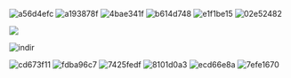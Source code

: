 ![a56d4efc](https://github.com/user-attachments/assets/2f889d22-2ff7-48f6-810e-874381ea5673) ![a193878f](https://github.com/user-attachments/assets/0ad1715f-61e1-4d02-9678-d7b208d0dbe2) ![4bae341f](https://github.com/user-attachments/assets/47c3d6bf-fba6-4f1b-9eeb-173c4fdd0308) ![b614d748](https://github.com/user-attachments/assets/30848341-abac-4f45-bc10-46f67553bca9) ![e1f1be15](https://github.com/user-attachments/assets/c9160b1e-d5e6-4233-bea1-c31415735a97) ![02e52482](https://github.com/user-attachments/assets/dd301b0a-1cea-4af6-9e47-2b7843988a98)




<p align="left"> <img src="https://komarev.com/ghpvc/?username=El3vateMe&label=Lurking%20&color=red&style=plastic"  </p>

![indir](https://github.com/user-attachments/assets/334cb63e-acb2-4be0-931d-6b8973b75796)

![cd673f11](https://github.com/user-attachments/assets/db5311a8-2ea7-48b3-b81f-f9de7e9e378c) ![fdba96c7](https://github.com/user-attachments/assets/75918977-d17d-4c64-a8a0-612e42bca1c0) ![7425fedf](https://github.com/user-attachments/assets/ae3f017a-dbc3-40cb-acf8-482ec4a47d90) ![8101d0a3](https://github.com/user-attachments/assets/e35ad42d-ba10-4455-adcb-051316209ae0) ![ecd66e8a](https://github.com/user-attachments/assets/0b458aba-0bf7-4eae-8ca8-93749217ab76) ![7efe1670](https://github.com/user-attachments/assets/a6ffb290-55dc-48b0-a965-2488cb8bc77c)
